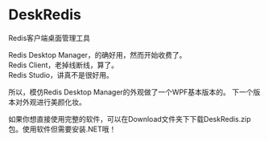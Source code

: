 # DeskRedis
Redis客户端桌面管理工具   
   
Redis Desktop Manager，的确好用，然而开始收费了。   
Redis Client，老掉线断线，算了。   
Redis Studio，讲真不是很好用。   
   
   
所以，模仿Redis Desktop Manager的外观做了一个WPF基本版本的。
下一个版本对外观进行美颜化妆。   
   
如果你想直接使用完整的软件，可以在Download文件夹下下载DeskRedis.zip包。使用软件但需要安装.NET哦！